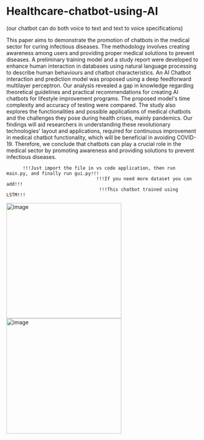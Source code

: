 # Healthcare-chatbot-using-AI
  (our chatbot can do both voice to text and text to voice specifications)

This paper aims to demonstrate the promotion of chatbots in the medical sector for 
curing infectious diseases. The methodology involves creating awareness among users and 
providing proper medical solutions to prevent diseases. A preliminary training model and a 
study report were developed to enhance human interaction in databases using natural language 
processing to describe human behaviours and chatbot characteristics. An AI Chatbot 
interaction and prediction model was proposed using a deep feedforward multilayer perceptron. 
Our analysis revealed a gap in knowledge regarding theoretical guidelines and practical 
recommendations for creating AI chatbots for lifestyle improvement programs. The proposed 
model's time complexity and accuracy of testing were compared. The study also explores the 
functionalities and possible applications of medical chatbots and the challenges they pose 
during health crises, mainly pandemics. Our findings will aid researchers in understanding 
these revolutionary technologies' layout and applications, required for continuous improvement 
in medical chatbot functionality, which will be beneficial in avoiding COVID-19. Therefore, 
we conclude that chatbots can play a crucial role in the medical sector by promoting awareness 
and providing solutions to prevent infectious diseases.


          !!!Just import the file in vs code application, then run main.py, and finally run gui.py!!!
                                     !!!If you need more dataset you can add!!!
                                      !!!This chatbot trained using LSTM!!!

<img width="302" alt="image" src="https://github.com/vasanth18062000/Healthcare-chatbot-Ai/assets/125687782/c7bf9f01-3446-4ddd-815e-c6b76bd8e57c">
<img width="302" alt="image" src="https://github.com/vasanth18062000/Healthcare-chatbot-Ai/assets/125687782/f35f980b-a143-4989-8bd5-474b27e18b5f">


